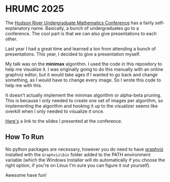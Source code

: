 # HRUMC 2025

The [Hudson River Undergraduate Mathematics Conference](https://sites.google.com/view/hrumc) has a fairly self-explanatory name. Basically, a bunch of undergraduates go to a conference. The cool part is that we can also give presentations to each other.

Last year I had a great time and learned a ton from attending a bunch of presentations. This year, I decided to give a presentation myself.

My talk was on the **minimax** algorithm. I used the code in this repository to help me visualize it. I was originally going to do this manually with an online graphviz editor, but it would take ages if I wanted to go back and change something, as I would have to change every image. So I wrote this code to help me with this.

It doesn't actually implement the minimax algorithm or alpha-beta pruning. This is because I only needed to create one set of images per algorithm, so implementing the algorithm and hooking it up to the visualizer seems like overkill when I only needed to visualize it once.

[Here's](https://docs.google.com/presentation/d/1meLMQG2bs-70P7D5bQUR7LbV_eX2IyHiOageeqeiqT4/edit?usp=sharing) a link to the slides I presented at the conference.

## How To Run

No python packages are necessary, however you do need to have [graphviz](https://graphviz.org/download/) installed with the `Graphviz\bin` folder added to the PATH environment variable (which the Windows Installer will do automatically if you choose the right option, if you're on Linux I'm sure you can figure it out yourself).

Awesome have fun!
